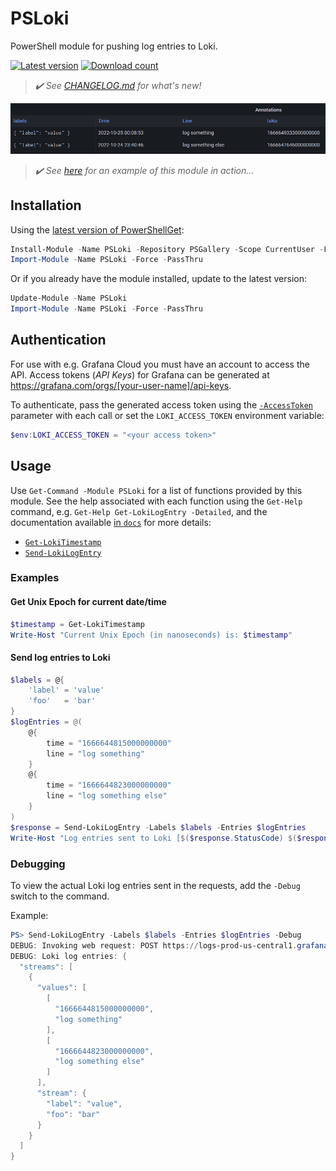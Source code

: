 # PSLoki

PowerShell module for pushing log entries to Loki.

[![Latest version](https://img.shields.io/powershellgallery/v/PSLoki?style=flat&color=blue&label=Latest%20version)](https://www.powershellgallery.com/packages/PSLoki) [![Download count](https://img.shields.io/powershellgallery/dt/PSLoki?style=flat&color=green&label=Download%20count)](https://www.powershellgallery.com/packages/PSLoki)

> _:heavy_check_mark: See [CHANGELOG.md](CHANGELOG.md) for what's new!_

![Grafana](docs/resources/grafana.png)

> _:heavy_check_mark: See [here](https://github.com/stefanes/tibber-pulse) for an example of this module in action..._

## Installation

Using the [latest version of PowerShellGet](https://www.powershellgallery.com/packages/PowerShellGet):

```powershell
Install-Module -Name PSLoki -Repository PSGallery -Scope CurrentUser -Force -PassThru
Import-Module -Name PSLoki -Force -PassThru
```

Or if you already have the module installed, update to the latest version:

```powershell
Update-Module -Name PSLoki
Import-Module -Name PSLoki -Force -PassThru
```

## Authentication

For use with e.g. Grafana Cloud you must have an account to access the API. Access tokens (_API Keys_) for Grafana can be generated at <https://grafana.com/orgs/[your-user-name]/api-keys>.

To authenticate, pass the generated access token using the [`-AccessToken`](docs/functions/Send-LokiLogEntry.md#-accesstoken) parameter with each call or set the `LOKI_ACCESS_TOKEN` environment variable:

```powershell
$env:LOKI_ACCESS_TOKEN = "<your access token>"
```

## Usage

Use `Get-Command -Module PSLoki` for a list of functions provided by this module. See the help associated with each function using the `Get-Help` command, e.g. `Get-Help Get-LokiLogEntry -Detailed`, and the documentation available [in `docs`](docs/functions/) for more details:

- [`Get-LokiTimestamp`](docs/functions/Get-LokiTimestamp.md)
- [`Send-LokiLogEntry`](docs/functions/Send-LokiLogEntry.md)

### Examples

#### Get Unix Epoch for current date/time

```powershell
$timestamp = Get-LokiTimestamp
Write-Host "Current Unix Epoch (in nanoseconds) is: $timestamp"
```

#### Send log entries to Loki

```powershell
$labels = @{
    'label' = 'value'
    'foo'   = 'bar'
}
$logEntries = @(
    @{
        time = "1666644815000000000"
        line = "log something"
    }
    @{
        time = "1666644823000000000"
        line = "log something else"
    }
)
$response = Send-LokiLogEntry -Labels $labels -Entries $logEntries
Write-Host "Log entries sent to Loki [$($response.StatusCode) $($response.StatusDescription)]"
```

### Debugging

To view the actual Loki log entries sent in the requests, add the `-Debug` switch to the command.

Example:

```powershell
PS> Send-LokiLogEntry -Labels $labels -Entries $logEntries -Debug
DEBUG: Invoking web request: POST https://logs-prod-us-central1.grafana.net/loki/api/v1/push
DEBUG: Loki log entries: {
  "streams": [
    {
      "values": [
        [
          "1666644815000000000",
          "log something"
        ],
        [
          "1666644823000000000",
          "log something else"
        ]
      ],
      "stream": {
        "label": "value",
        "foo": "bar"
      }
    }
  ]
}
```

